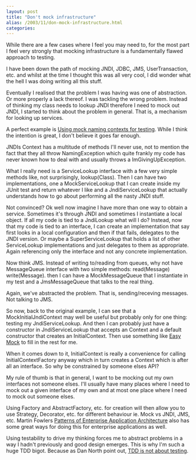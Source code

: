 ```yaml
---
layout: post
title: "Don't mock infrastructure"
alias: /2003/11/don-mock-infrastructure.html
categories:
---
```

While there are a few cases where I feel you may need to, for the most part I feel very strongly that mocking infrastructure is a fundamentally flawed approach to testing.

I have been down the path of mocking JNDI, JDBC, JMS, UserTransaction, etc. and whilst at the time I thought this was all very cool, I did wonder what the hell I was doing writing all this stuff.

Eventually I realised that the problem I was having was one of abstraction. Or more properly a lack thereof. I was tackling the wrong problem. Instead of thinking my class needs to lookup JNDI therefore I need to mock out JNDI, I started to think about the problem in general. That is, a mechanism for looking up services.

A perfect example is [Using mock naming contexts for testing](http://weblogs.java.net/pub/wlg/677). While I think the intention is great, I don't believe it goes far enough.

JNDIs Context has a multitude of methods I'll never use, not to mention the fact that they all throw NamingException which quite frankly my code has never known how to deal with and usually throws a ImGivingUpException.

What I really need is a ServiceLookup interface with a few very simple methods like, not surprisingly, lookup(Class). Then I can have two implementations, one a MockServiceLookup that I can create inside my JUnit test and return whatever I like and a JndiServiceLookup that actually understands how to go about performing all the nasty JNDI stuff.

Not convinced? Ok well now imagine I have more than one way to obtain a service. Sometimes it's through JNDI and sometimes I instantiate a local object. If all my code is tied to a JndiLookup what will I do? Instead, now that my code is tied to an interface, I can create an implementation that say first looks in a local configuration and then if that fails, delegates to the JNDI version. Or maybe a SuperServiceLookup that holds a list of other ServiceLookup implementations and just delegates to them as appropriate. Again referencing only the interface and not any concrete implementation.

Now think JMS. Instead of writing to/reading from queues, why not have MessageQueue interface with two simple methods: read(Message) write(Message). then I can have a MockMessageQueue that I instantiate in my test and a JmsMessageQueue that talks to the real thing.

Again, we've abstracted the problem. That is, sending/receving messages. Not talking to JMS.

So now, back to the original example, I can see that a MockInitialJndiContext may well be useful but probably only for one thing: testing my JndiServiceLookup. And then I can probably just have a constructor in JndiServiceLookup that accepts an Context and a default constructor that creates an InitialContext. Then use something like [Easy Mock](http://www.easymock.org) to fill in the rest for me.

When it comes down to it, InitialContext is really a convenience for calling InitialContextFactory anyway which in turn creates a Context which is after all an interface. So why be constrained by someone elses API?

My rule of thumb is that in general, I want to be mocking out my own interfaces not someone elses. I'll usually have many places where I need to mock out a given interface of my own and at most one place where I need to mock out someone elses.

Using Factory and AbstractFactory, etc. for creation will then allow you to use Strategy, Decorator, etc. for different behaviour ie. Mock vs JNDI, JMS, etc. Martin Fowlers [Patterns of Enterprise Application Architecture](http://martinfowler.com/eaaCatalog) also has some great ways for doing this for enterprise applications as well.

Using testability to drive my thinking forces me to abstract problems in a way I hadn't previously and good design emerges. This is why I'm such a huge TDD bigot. Because as Dan North point out, [TDD is not about testing](http://www.sys-con.com/story/?storyid=37795&DE=1).
